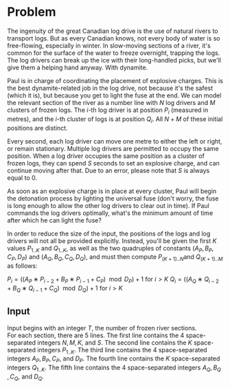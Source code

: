 # Problem

The ingenuity of the great Canadian log drive is the use of natural rivers to transport logs. But as every Canadian knows, not every body of water is so free-flowing, especially in winter. In slow-moving sections of a river, it's common for the surface of the water to freeze overnight, trapping the logs. The log drivers can break up the ice with their long-handled picks, but we'll give them a helping hand anyway. With dynamite.

Paul is in charge of coordinating the placement of explosive charges. This is the best dynamite-related job in the log drive, not because it's the safest (which it is), but because you get to light the fuse at the end. We can model the relevant section of the river as a number line with $N$ log drivers and $M$ clusters of frozen logs. The $i$-th log driver is at position $P_i$​ (measured in metres), and the $i$-th cluster of logs is at position $Q_i$​. All $N+M$ of these initial positions are distinct.

Every second, each log driver can move one metre to either the left or right, or remain stationary. Multiple log drivers are permitted to occupy the same position. When a log driver occupies the same position as a cluster of frozen logs, they can spend $S$ seconds to set an explosive charge, and can continue moving after that. Due to an error, please note that $S$ is always equal to $0$.

As soon as an explosive charge is in place at every cluster, Paul will begin the detonation process by lighting the universal fuse (don't worry, the fuse is long enough to allow the other log drivers to clear out in time). If Paul commands the log drivers optimally, what's the minimum amount of time after which he can light the fuse?

In order to reduce the size of the input, the positions of the logs and log drivers will not all be provided explicitly. Instead, you'll be given the first $K$ values $P_{1..K}$​ and $Q_{1..K}$​, as well as the two quadruples of constants $(A_P,B_P,C_P,D_P)$ and $(A_Q,B_Q,C_Q,D_Q)$, and must then compute $P_{(K+1)..N}$​ and $Q_{(K+1)..M}$​ as follows:

$P_i=((A_P∗P_{i−2}+B_P∗P_{i−1}+C_P) \mod D_P)+1$ for $i>K$
$Q_i=((A_Q∗Q_{i−2}+B_Q∗Q_{i−1}+C_Q) \mod D_Q)+1$ for $i>K$

## Input

Input begins with an integer $T$, the number of frozen river sections.  
For each section, there are 5 lines.
The first line contains the 4 space-separated integers $N, M, K,$ and $S$.
The second line contains the $K$ space-separated integers $P_{1..K}$​.
The third line contains the 4 space-separated integers $A_P​, B_P​, C_P​,$ and $D_P$​.
The fourth line contains the $K$ space-separated integers $Q_{1..K}$​.
The fifth line contains the 4 space-separated integers $A_Q​, B_Q​, C_Q​,$ and $D_Q$​.
